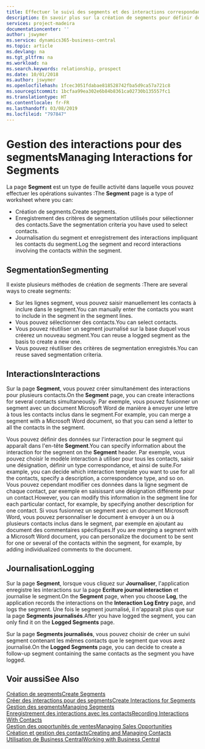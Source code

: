 ```yaml
---
title: Effectuer le suivi des segments et des interactions correspondantes| Microsoft Docs
description: En savoir plus sur la création de segments pour définir des groupes de contacts et spécifier des interactions pour des segments.
services: project-madeira
documentationcenter: ''
author: jswymer
ms.service: dynamics365-business-central
ms.topic: article
ms.devlang: na
ms.tgt_pltfrm: na
ms.workload: na
ms.search.keywords: relationship, prospect
ms.date: 10/01/2018
ms.author: jswymer
ms.openlocfilehash: 1fcec3051fdabae818528742fba5d9ca57a721c8
ms.sourcegitcommit: 1bcfaa99ea302e6b84b8361ca02730b135557fc1
ms.translationtype: HT
ms.contentlocale: fr-FR
ms.lasthandoff: 03/08/2019
ms.locfileid: "797847"
---
```

# <a name="managing-interactions-for-segments"></a><span data-ttu-id="2dc30-103">Gestion des interactions pour des segments</span><span class="sxs-lookup"><span data-stu-id="2dc30-103">Managing Interactions for Segments</span></span>
<span data-ttu-id="2dc30-104">La page **Segment** est un type de feuille activité dans laquelle vous pouvez effectuer les opérations suivantes :</span><span class="sxs-lookup"><span data-stu-id="2dc30-104">The **Segment** page is a type of worksheet where you can:</span></span>

* <span data-ttu-id="2dc30-105">Création de segments.</span><span class="sxs-lookup"><span data-stu-id="2dc30-105">Create segments.</span></span>
* <span data-ttu-id="2dc30-106">Enregistrement des critères de segmentation utilisés pour sélectionner des contacts.</span><span class="sxs-lookup"><span data-stu-id="2dc30-106">Save the segmentation criteria you have used to select contacts.</span></span>
* <span data-ttu-id="2dc30-107">Journalisation du segment et enregistrement des interactions impliquant les contacts du segment.</span><span class="sxs-lookup"><span data-stu-id="2dc30-107">Log the segment and record interactions involving the contacts within the segment.</span></span>

## <a name="segmenting"></a><span data-ttu-id="2dc30-108">Segmentation</span><span class="sxs-lookup"><span data-stu-id="2dc30-108">Segmenting</span></span>
<span data-ttu-id="2dc30-109">Il existe plusieurs méthodes de création de segments :</span><span class="sxs-lookup"><span data-stu-id="2dc30-109">There are several ways to create segments:</span></span>

* <span data-ttu-id="2dc30-110">Sur les lignes segment, vous pouvez saisir manuellement les contacts à inclure dans le segment.</span><span class="sxs-lookup"><span data-stu-id="2dc30-110">You can manually enter the contacts you want to include in the segment in the segment lines.</span></span>
* <span data-ttu-id="2dc30-111">Vous pouvez sélectionner des contacts.</span><span class="sxs-lookup"><span data-stu-id="2dc30-111">You can select contacts.</span></span>
* <span data-ttu-id="2dc30-112">Vous pouvez réutiliser un segment journalisé sur la base duquel vous créerez un nouveau segment.</span><span class="sxs-lookup"><span data-stu-id="2dc30-112">You can reuse a logged segment as the basis to create a new one.</span></span>
* <span data-ttu-id="2dc30-113">Vous pouvez réutiliser des critères de segmentation enregistrés.</span><span class="sxs-lookup"><span data-stu-id="2dc30-113">You can reuse saved segmentation criteria.</span></span>

## <a name="interactions"></a><span data-ttu-id="2dc30-114">Interactions</span><span class="sxs-lookup"><span data-stu-id="2dc30-114">Interactions</span></span>
<span data-ttu-id="2dc30-115">Sur la page **Segment**, vous pouvez créer simultanément des interactions pour plusieurs contacts.</span><span class="sxs-lookup"><span data-stu-id="2dc30-115">On the **Segment** page, you can create interactions for several contacts simultaneously.</span></span> <span data-ttu-id="2dc30-116">Par exemple, vous pouvez fusionner un segment avec un document Microsoft Word de manière à envoyer une lettre à tous les contacts inclus dans le segment.</span><span class="sxs-lookup"><span data-stu-id="2dc30-116">For example, you can merge a segment with a Microsoft Word document, so that you can send a letter to all the contacts in the segment.</span></span>

<span data-ttu-id="2dc30-117">Vous pouvez définir des données sur l'interaction pour le segment qui apparaît dans l'en-tête **Segment**.</span><span class="sxs-lookup"><span data-stu-id="2dc30-117">You can specify information about the interaction for the segment on the **Segment** header.</span></span> <span data-ttu-id="2dc30-118">Par exemple, vous pouvez choisir le modèle interaction à utiliser pour tous les contacts, saisir une désignation, définir un type correspondance, et ainsi de suite.</span><span class="sxs-lookup"><span data-stu-id="2dc30-118">For example, you can decide which interaction template you want to use for all the contacts, specify a description, a correspondence type, and so on.</span></span> <span data-ttu-id="2dc30-119">Vous pouvez cependant modifier ces données dans la ligne segment de chaque contact, par exemple en saisissant une désignation différente pour un contact.</span><span class="sxs-lookup"><span data-stu-id="2dc30-119">However, you can modify this information in the segment line for each particular contact, for example, by specifying another description for one contact.</span></span> <span data-ttu-id="2dc30-120">Si vous fusionnez un segment avec un document Microsoft Word, vous pouvez personnaliser le document à envoyer à un ou à plusieurs contacts inclus dans le segment, par exemple en ajoutant au document des commentaires spécifiques.</span><span class="sxs-lookup"><span data-stu-id="2dc30-120">If you are merging a segment with a Microsoft Word document, you can personalize the document to be sent for one or several of the contacts within the segment, for example, by adding individualized comments to the document.</span></span>

## <a name="logging"></a><span data-ttu-id="2dc30-121">Journalisation</span><span class="sxs-lookup"><span data-stu-id="2dc30-121">Logging</span></span>
<span data-ttu-id="2dc30-122">Sur la page **Segment**, lorsque vous cliquez sur **Journaliser**, l'application enregistre les interactions sur la page **Ecriture journal interaction** et journalise le segment.</span><span class="sxs-lookup"><span data-stu-id="2dc30-122">On the **Segment** page, when you choose **Log**, the application records the interactions on the **Interaction Log Entry** page, and logs the segment.</span></span> <span data-ttu-id="2dc30-123">Une fois le segment journalisé, il n'apparaît plus que sur la page **Segments journalisés**.</span><span class="sxs-lookup"><span data-stu-id="2dc30-123">After you have logged the segment, you can only find it on the **Logged Segments** page.</span></span>

<span data-ttu-id="2dc30-124">Sur la page **Segments journalisés**, vous pouvez choisir de créer un suivi segment contenant les mêmes contacts que le segment que vous avez journalisé.</span><span class="sxs-lookup"><span data-stu-id="2dc30-124">On the **Logged Segments** page, you can decide to create a follow-up segment containing the same contacts as the segment you have logged.</span></span>

## <a name="see-also"></a><span data-ttu-id="2dc30-125">Voir aussi</span><span class="sxs-lookup"><span data-stu-id="2dc30-125">See Also</span></span>
[<span data-ttu-id="2dc30-126">Création de segments</span><span class="sxs-lookup"><span data-stu-id="2dc30-126">Create Segments</span></span>](marketing-how-create-segment.md)  
[<span data-ttu-id="2dc30-127">Créer des interactions pour des segments</span><span class="sxs-lookup"><span data-stu-id="2dc30-127">Create Interactions for Segments</span></span>](marketing-how-create-interactions.md)  
[<span data-ttu-id="2dc30-128">Gestion des segments</span><span class="sxs-lookup"><span data-stu-id="2dc30-128">Managing Segments</span></span>](marketing-segments.md)  
[<span data-ttu-id="2dc30-129">Enregistrement des interactions avec les contacts</span><span class="sxs-lookup"><span data-stu-id="2dc30-129">Recording Interactions With Contacts</span></span>](marketing-interactions.md)  
[<span data-ttu-id="2dc30-130">Gestion des opportunités de ventes</span><span class="sxs-lookup"><span data-stu-id="2dc30-130">Managing Sales Opportunities</span></span>](marketing-manage-sales-opportunities.md)  
[<span data-ttu-id="2dc30-131">Création et gestion des contacts</span><span class="sxs-lookup"><span data-stu-id="2dc30-131">Creating and Managing Contacts</span></span>](marketing-contacts.md)  
[<span data-ttu-id="2dc30-132">Utilisation de Business Central</span><span class="sxs-lookup"><span data-stu-id="2dc30-132">Working with Business Central</span></span>](ui-work-product.md)
